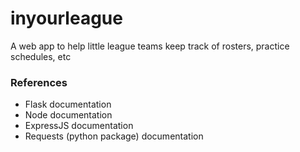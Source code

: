 # inyourleague
A web app to help little league teams keep track of rosters, practice schedules, etc


### References
- Flask documentation
- Node documentation
- ExpressJS documentation
- Requests (python package) documentation
